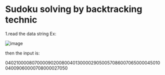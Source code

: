 # Sudoku solving by backtracking technic

1.read the data string
Ex:

![image](https://github.com/JasonEricZhan/Algorithms/blob/master/sudoku/problem.png)

then the input is:

040210000807000090200800401300002905005708600706500004501004009060000708000027050
